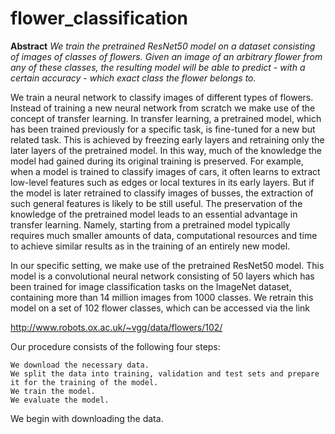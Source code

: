 # flower_classification

**Abstract** *We train the pretrained ResNet50 model on a dataset consisting of images of classes of flowers. Given an image of an arbitrary flower from any of these classes, the resulting model will be able to predict - with a certain accuracy - which exact class the flower belongs to.*

We train a neural network to classify images of different types of flowers. Instead of training a new neural network from scratch we make use of the concept of transfer learning. In transfer learning, a pretrained model, which has been trained previously for a specific task, is fine-tuned for a new but related task. This is achieved by freezing early layers and retraining only the later layers of the pretrained model. In this way, much of the knowledge the model had gained during its original training is preserved. For example, when a model is trained to classify images of cars, it often learns to extract low-level features such as edges or local textures in its early layers. But if the model is later retrained to classify images of busses, the extraction of such general features is likely to be still useful. The preservation of the knowledge of the pretrained model leads to an essential advantage in transfer learning. Namely, starting from a pretrained model typically requires much smaller amounts of data, computational resources and time to achieve similar results as in the training of an entirely new model.

In our specific setting, we make use of the pretrained ResNet50 model. This model is a convolutional neural network consisting of 50 layers which has been trained for image classification tasks on the ImageNet dataset, containing more than 14 million images from 1000 classes. We retrain this model on a set of 102 flower classes, which can be accessed via the link

http://www.robots.ox.ac.uk/~vgg/data/flowers/102/

Our procedure consists of the following four steps:

    We download the necessary data.
    We split the data into training, validation and test sets and prepare it for the training of the model.
    We train the model.
    We evaluate the model.

We begin with downloading the data.

